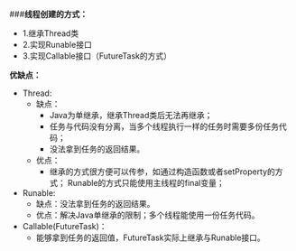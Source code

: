 ###**线程创建的方式：**
- 1.继承Thread类
- 2.实现Runable接口
- 3.实现Callable接口（FutureTask的方式）

**优缺点：**
- Thread:
    + 缺点：　
        + Java为单继承，继承Thread类后无法再继承；
        + 任务与代码没有分离，当多个线程执行一样的任务时需要多份任务代码；
        + 没法拿到任务的返回结果。
    + 优点：
        + 继承的方式很方便可以传参，如通过构造函数或者setProperty的方式；
        Runable的方式只能使用主线程的final变量；
- Runable:
    + 缺点：没法拿到任务的返回结果。
    + 优点：解决Java单继承的限制；多个线程能使用一份任务代码。
- Callable(FutureTask)：
    + 能够拿到任务的返回值，FutureTask实际上继承与Runable接口。